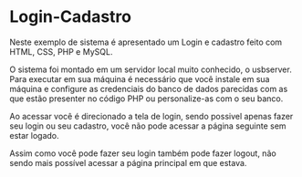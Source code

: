 # Login-Cadastro
Neste exemplo de sistema é apresentado um Login e cadastro feito com HTML, CSS, PHP e MySQL.

O sistema foi montado em um servidor local muito conhecido, o usbserver. Para executar em sua máquina é necessário que você instale em sua máquina e configure as credenciais do banco de dados parecidas com as que estão presenter no código PHP ou personalize-as com o seu banco.

Ao acessar você é direcionado a tela de login, sendo possivel apenas fazer seu login ou seu cadastro, você não pode acessar a página seguinte sem estar logado.

Assim como você pode fazer seu login também pode fazer logout, não sendo mais possível acessar a página principal em que estava.
